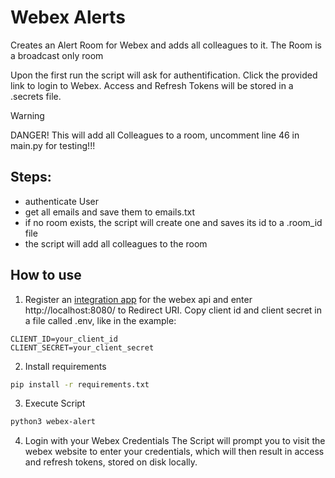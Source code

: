 # Webex Alerts
Creates an Alert Room for Webex and adds all colleagues to it. The Room is a broadcast only room 

Upon the first run the script will ask for authentification. Click the provided link to login to Webex. Access and Refresh Tokens will be stored in a .secrets file. 

>[!WARNING] 
>DANGER! This will add all Colleagues to a room, uncomment line 46 in main.py for testing!!!

## Steps:
 - authenticate User
 - get all emails and save them to emails.txt
 - if no room exists, the script will create one and saves its id to a .room_id file
 - the script will add all colleagues to the room

## How to use
1. Register an [integration app](https://developer.webex.com/my-apps/new/integration) for the webex api and enter http://localhost:8080/ to Redirect URI.
Copy client id and client secret in a file called .env, like in the example:
```env
CLIENT_ID=your_client_id
CLIENT_SECRET=your_client_secret
```

2. Install requirements
``` bash
pip install -r requirements.txt
```

3. Execute Script
``` bash
python3 webex-alert
```

4. Login with your Webex Credentials
The Script will prompt you to visit the webex website to enter your credentials, which will then result in access and refresh tokens, stored on disk locally.